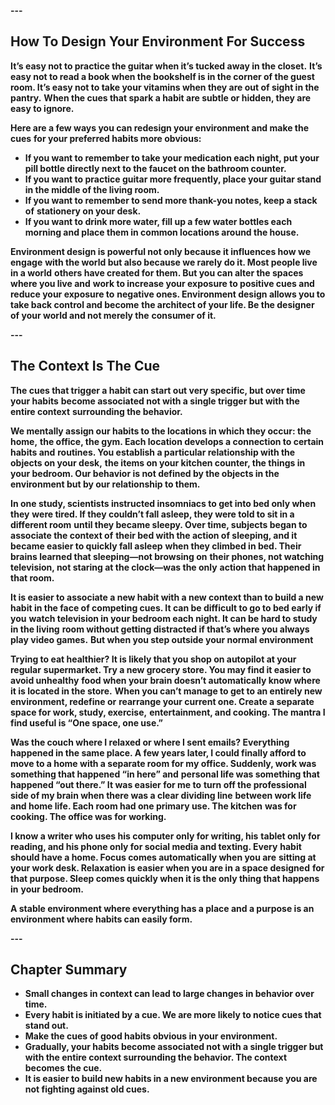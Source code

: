 
**---**
## **How To Design Your Environment For Success**



**It’s easy not to practice the guitar when it’s tucked away in the closet.**
**It’s easy not to read a book when the bookshelf is in the corner of the guest**
**room. It’s easy not to take your vitamins when they are out of sight in the pantry.**
**When the cues that spark a habit are subtle or hidden, they are easy to ignore.**

**Here are a few ways you can redesign your environment and make the cues**
**for your preferred habits more obvious:**

- **If you want to remember to take your medication each night, put your**
  **pill bottle directly next to the faucet on the bathroom counter.** 
- **If you want to practice guitar more frequently, place your guitar stand**
  **in the middle of the living room.**
- **If you want to remember to send more thank-you notes, keep a stack of**
  **stationery on your desk.**
- **If you want to drink more water, fill up a few water bottles each**
  **morning and place them in common locations around the house.**

**Environment design is powerful not only because it influences how we engage**
**with the world but also because we rarely do it. Most people live in a world**
**others have created for them. But you can alter the spaces where you live and**
**work to increase your exposure to positive cues and reduce your exposure to**
**negative ones. Environment design allows you to take back control and become**
**the architect of your life. Be the designer of your world and not merely the**
**consumer of it.**

**---**
## **The Context Is The Cue**

**The cues that trigger a habit can start out very specific, but over time your habits**
**become associated not with a single trigger but with the entire context**
**surrounding the behavior.**

**We mentally assign our habits to the locations in which they occur: the home,**
**the office, the gym. Each location develops a connection to certain habits and**
**routines. You establish a particular relationship with the objects on your desk,**
**the items on your kitchen counter, the things in your bedroom. Our behavior is not defined by the objects in the environment but by our relationship to them.**

**In one study, scientists instructed insomniacs to get into bed only when they**
**were tired. If they couldn’t fall asleep, they were told to sit in a different room**
**until they became sleepy. Over time, subjects began to associate the context of**
**their bed with the action of sleeping, and it became easier to quickly fall asleep**
**when they climbed in bed. Their brains learned that sleeping—not browsing on**
**their phones, not watching television, not staring at the clock—was the only**
**action that happened in that room.**

**It is easier to associate a new habit with a new context than to build a new**
**habit in the face of competing cues. It can be difficult to go to bed early if you**
**watch television in your bedroom each night. It can be hard to study in the living**
**room without getting distracted if that’s where you always play video games.**
**But when you step outside your normal environment**

**Trying to eat healthier? It is likely that you shop on autopilot at your regular**
**supermarket. Try a new grocery store. You may find it easier to avoid unhealthy**
**food when your brain doesn’t automatically know where it is located in the store.**
**When you can’t manage to get to an entirely new environment, redefine or**
**rearrange your current one. Create a separate space for work, study, exercise,**
**entertainment, and cooking. The mantra I find useful is “One space, one use.”**

**Was the couch where I relaxed or where I sent emails? Everything**
**happened in the same place. A few years later, I could finally afford to move to a home with a separate room for my office. Suddenly, work was something that happened “in here” and**
**personal life was something that happened “out there.” It was easier for me to**
**turn off the professional side of my brain when there was a clear dividing line**
**between work life and home life. Each room had one primary use. The kitchen**
**was for cooking. The office was for working.**

**I know a writer who uses his computer only for writing, his**
**tablet only for reading, and his phone only for social media and texting. Every**
**habit should have a home. Focus comes automatically when you are**
**sitting at your work desk. Relaxation is easier when you are in a space designed**
**for that purpose. Sleep comes quickly when it is the only thing that happens in**
**your bedroom.**

**A stable environment where everything has a place and a purpose is an**
**environment where habits can easily form.**

**---**
## **Chapter Summary**

- **Small changes in context can lead to large changes in behavior over**
  **time.**
- **Every habit is initiated by a cue. We are more likely to notice cues that**
  **stand out.**
- **Make the cues of good habits obvious in your environment.**
- **Gradually, your habits become associated not with a single trigger but**
  **with the entire context surrounding the behavior. The context becomes**
  **the cue.**
- **It is easier to build new habits in a new environment because you are**
  **not fighting against old cues.**